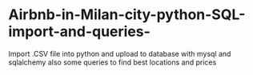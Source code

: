 # Airbnb-in-Milan-city-python-SQL-import-and-queries-
Import .CSV file into python and upload to database with mysql and sqlalchemy also some queries to find best locations and prices
